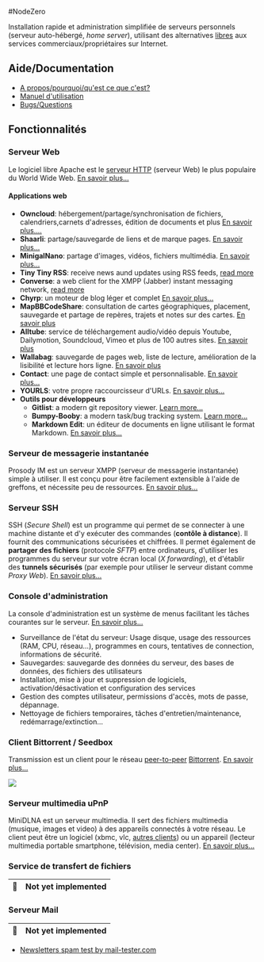 #NodeZero

Installation rapide et administration simplifiée de serveurs personnels (serveur auto-hébergé, _home server_), utilisant des alternatives [libres](https://fr.wikipedia.org/wiki/Logiciel_libre) aux services commerciaux/propriétaires sur Internet.

## Aide/Documentation
 * [A propos/pourquoi/qu'est ce que c'est?](doc/notes.md)
 * [Manuel d'utilisation](doc/README.md)
 * [Bugs/Questions](https://telecom.dmz.se/bugs/nodezero/issues)

## Fonctionnalités
### Serveur Web
Le logiciel libre Apache est le [serveur HTTP](https://fr.wikipedia.org/wiki/Serveur_HTTP) (serveur Web) le plus populaire du World Wide Web. [En savoir plus...](doc/apache.md)

#### Applications web
 * **Owncloud**: hébergement/partage/synchronisation de fichiers, calendriers,carnets d'adresses, édition de documents et plus [En savoir plus....](doc/applications/owncloud.md)
 * **Shaarli**: partage/sauvegarde de liens et de marque pages. [En savoir plus...](doc/shaarli.md)
 * **MinigalNano**: partage d'images, vidéos, fichiers multimédia. [En savoir plus...](doc/minigalnano.md)
 * **Tiny Tiny RSS**: receive news aund updates using RSS feeds, [read more](doc/tt-rss.md)
 * **Converse**: a web client for the XMPP (Jabber) instant messaging network, [read more](doc/applications/converse.md)
 * **Chyrp**: un moteur de blog léger et complet [En savoir plus...](doc/chyrp.md)
 * **MapBBCodeShare**: consultation de cartes géographiques, placement, sauvegarde et partage de repères, trajets et notes sur des cartes. [En savoir plus](doc/mapbbcodeshare.md) 
 * **Alltube**: service de téléchargement audio/vidéo depuis Youtube, Dailymotion, Soundcloud, Vimeo et plus de 100 autres sites. [En savoir plus](doc/alltube.md)
 * **Wallabag**: sauvegarde de pages web, liste de lecture, amélioration de la lisibilité et lecture hors ligne. [En savoir plus](doc/wallabag.md)
 * **Contact**: une page de contact simple et personnalisable. [En savoir plus...](doc/contact.md)
 * **YOURLS**: votre propre raccourcisseur d'URLs. [En savoir plus...](doc/yourls.md)
 * **Outils pour développeurs**
   * **Gitlist**: a modern git repository viewer. [Learn more...](doc/gitlist.md)
   * **Bumpy-Booby**: a modern task/bug tracking system. [Learn more...](doc/bumpy-booby.md)
   * **Markdown Edit**: un éditeur de documents en ligne utilisant le format Markdown. [En savoir plus...](doc/markdown-edit.md)

 

### Serveur de messagerie instantanée
Prosody IM est un serveur XMPP (serveur de messagerie instantanée) simple à utiliser. Il est conçu pour être facilement extensible à l'aide de greffons, et nécessite peu de ressources. [En savoir plus...](doc/prosody.md)


### Serveur SSH
SSH (_Secure Shell_) est un programme qui permet de se connecter à une machine distante et d'y exécuter des commandes (**contôle à distance**). Il fournit des  communications sécurisées et chiffrées. Il permet également de **partager des fichiers** (protocole _SFTP_) entre ordinateurs, d'utiliser les programmes du serveur sur votre écran local (_X forwarding_), et d'établir des **tunnels sécurisés** (par exemple pour utiliser le serveur distant comme _Proxy Web_). [En savoir plus...](doc/openssh.md)


### Console d'administration
La console d'administration est un système de menus facilitant les tâches courantes sur le serveur. [En savoir plus...](doc/nodezero-admin.md)
 
 * Surveillance de l'état du serveur: Usage disque, usage des ressources (RAM, CPU, réseau...), programmes en cours, tentatives de connection, informations de sécurité.
 * Sauvegardes: sauvegarde des données du serveur, des bases de données, des fichiers des utilisateurs
 * Installation, mise à jour et suppression de logiciels, activation/désactivation et configuration des services
 * Gestion des comptes utilisateur, permissions d'accès, mots de passe, dépannage.
 * Nettoyage de fichiers temporaires, tâches d'entretien/maintenance, redémarrage/extinction...

### Client Bittorrent / Seedbox
Transmission est un client pour le réseau [peer-to-peer](https://fr.wikipedia.org/wiki/Pair_%C3%A0_pair) [Bittorrent](https://fr.wikipedia.org/wiki/BitTorrent_%28protocole%29). [En savoir plus...](doc/transmission.md)

![](images/screenshots/transmission-mobile.png)


### Serveur multimedia uPnP
MiniDLNA est un serveur multimedia. Il sert des fichiers multimedia (musique, images et video) à des appareils connectés à votre réseau. Le client peut être un logiciel (xbmc, vlc, [autres clients](https://en.wikipedia.org/wiki/List_of_UPnP_AV_media_servers_and_clients#UPnP_AV_clients)) ou un appareil (lecteur multimedia portable smartphone, télévision, media center). [En savoir plus...](doc/minidlna.md)



### Service de transfert de fichiers
| 📖 |    Not yet implemented       |
|---------|---------|

### Serveur Mail
| 📖 |    Not yet implemented       |
|---------|---------|

 * [Newsletters spam test by mail-tester.com](http://www.mail-tester.com/)